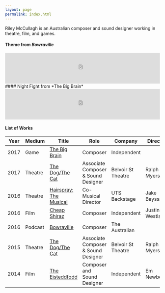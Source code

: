 ```yaml
---
layout: page
permalink: index.html
---
```


Riley McCullagh is an Australian composer and sound designer working in theatre, film, and games.

#### Theme from *Bowraville*
<iframe width="100%" height="100" scrolling="no" frameborder="no" allow="autoplay" src="https://w.soundcloud.com/player/?url=https%3A//api.soundcloud.com/tracks/393234336&amp;color=%23ff5500&amp;auto_play=false&amp;hide_related=false&amp;show_comments=true&amp;show_user=false&amp;show_reposts=false&amp;show_teaser=false&amp;visual=false&amp;show_artwork=false"></iframe>
#### Night Fight from *The Big Brain*
<iframe width="100%" height="100" scrolling="no" frameborder="no" allow="autoplay" src="https://w.soundcloud.com/player/?url=https%3A//api.soundcloud.com/tracks/392938374&amp;color=%23ff5500&amp;auto_play=false&amp;hide_related=false&amp;show_comments=true&amp;show_user=false&amp;show_reposts=false&amp;show_teaser=false&amp;visual=false&amp;show_artwork=false"></iframe>

#### List of Works

| Year | Medium  | Title                                                          | Role                                | Company            | Director        |
| ---  | ---     | ---                                                            | ---                                 | ---                | ---             |
| 2017 | Game    | [The Big Brain](http://rileymccullagh.com/The-Big-Brain/)      | Composer                            | Independent      |                 |
| 2017 | Theatre | [The Dog/The Cat](http://rileymccullagh.com/Cat-Dog/)          | Associate Composer & Sound Designer | Belvoir St Theatre | Ralph Myers     |
| 2016 | Theatre | [Hairspray: The Musical](http://rileymccullagh.com/Hairspray/) | Co-Musical Director                 | UTS Backstage      | Jake Bayssari   |
| 2016 | Film    | [Cheap Shiraz](http://rileymccullagh.com/Cheap-Shiraz/)        | Composer                            |Independent         | Justin Westlake |
| 2016 | Podcast | [Bowraville](http://rileymccullagh.com/Bowraville/)            | Composer                            | The Australian     |                 |
| 2015 | Theatre | [The Dog/The Cat](http://rileymccullagh.com/Cat-Dog/)          | Associate Composer & Sound Designer | Belvoir St Theatre | Ralph Myers     |
| 2014 | Film    | [The Eisteddfodd](https://vimeo.com/124471791)                 | Composer and Sound Designer         | Independent        | Em Newberry     |
